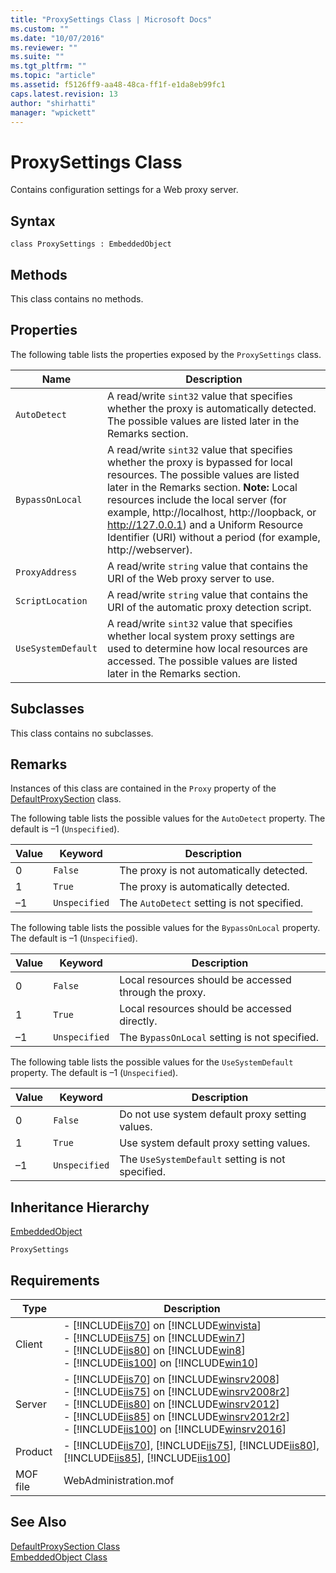 ```yaml
---
title: "ProxySettings Class | Microsoft Docs"
ms.custom: ""
ms.date: "10/07/2016"
ms.reviewer: ""
ms.suite: ""
ms.tgt_pltfrm: ""
ms.topic: "article"
ms.assetid: f5126ff9-aa48-48ca-ff1f-e1da8eb99fc1
caps.latest.revision: 13
author: "shirhatti"
manager: "wpickett"
---
```

# ProxySettings Class
Contains configuration settings for a Web proxy server.  
  
## Syntax  
  
```vbs  
class ProxySettings : EmbeddedObject  
```  
  
## Methods  
 This class contains no methods.  
  
## Properties  
 The following table lists the properties exposed by the `ProxySettings` class.  
  
|Name|Description|  
|----------|-----------------|  
|`AutoDetect`|A read/write `sint32` value that specifies whether the proxy is automatically detected. The possible values are listed later in the Remarks section.|  
|`BypassOnLocal`|A read/write `sint32` value that specifies whether the proxy is bypassed for local resources. The possible values are listed later in the Remarks section. **Note:**  Local resources include the local server (for example, http://localhost, http://loopback, or http://127.0.0.1) and a Uniform Resource Identifier (URI) without a period (for example, http://webserver).|  
|`ProxyAddress`|A read/write `string` value that contains the URI of the Web proxy server to use.|  
|`ScriptLocation`|A read/write `string` value that contains the URI of the automatic proxy detection script.|  
|`UseSystemDefault`|A read/write `sint32` value that specifies whether local system proxy settings are used to determine how local resources are accessed. The possible values are listed later in the Remarks section.|  
  
## Subclasses  
 This class contains no subclasses.  
  
## Remarks  
 Instances of this class are contained in the `Proxy` property of the [DefaultProxySection](../wmi-provider/defaultproxysection-class.md) class.  
  
 The following table lists the possible values for the `AutoDetect` property. The default is –1 (`Unspecified`).  
  
|Value|Keyword|Description|  
|-----------|-------------|-----------------|  
|0|`False`|The proxy is not automatically detected.|  
|1|`True`|The proxy is automatically detected.|  
|–1|`Unspecified`|The `AutoDetect` setting is not specified.|  
  
 The following table lists the possible values for the `BypassOnLocal` property. The default is –1 (`Unspecified`).  
  
|Value|Keyword|Description|  
|-----------|-------------|-----------------|  
|0|`False`|Local resources should be accessed through the proxy.|  
|1|`True`|Local resources should be accessed directly.|  
|–1|`Unspecified`|The `BypassOnLocal` setting is not specified.|  
  
 The following table lists the possible values for the `UseSystemDefault` property. The default is –1 (`Unspecified`).  
  
|Value|Keyword|Description|  
|-----------|-------------|-----------------|  
|0|`False`|Do not use system default proxy setting values.|  
|1|`True`|Use system default proxy setting values.|  
|–1|`Unspecified`|The `UseSystemDefault` setting is not specified.|  
  
## Inheritance Hierarchy  
 [EmbeddedObject](../wmi-provider/embeddedobject-class.md)  
  
 `ProxySettings`  
  
## Requirements  
  
|Type|Description|  
|----------|-----------------|  
|Client|-   [!INCLUDE[iis70](../wmi-provider/includes/iis70-md.md)] on [!INCLUDE[winvista](../wmi-provider/includes/winvista-md.md)]<br />-   [!INCLUDE[iis75](../wmi-provider/includes/iis75-md.md)] on [!INCLUDE[win7](../wmi-provider/includes/win7-md.md)]<br />-   [!INCLUDE[iis80](../wmi-provider/includes/iis80-md.md)] on [!INCLUDE[win8](../wmi-provider/includes/win8-md.md)]<br />-   [!INCLUDE[iis100](../wmi-provider/includes/iis100-md.md)] on [!INCLUDE[win10](../wmi-provider/includes/win10-md.md)]|  
|Server|-   [!INCLUDE[iis70](../wmi-provider/includes/iis70-md.md)] on [!INCLUDE[winsrv2008](../wmi-provider/includes/winsrv2008-md.md)]<br />-   [!INCLUDE[iis75](../wmi-provider/includes/iis75-md.md)] on [!INCLUDE[winsrv2008r2](../wmi-provider/includes/winsrv2008r2-md.md)]<br />-   [!INCLUDE[iis80](../wmi-provider/includes/iis80-md.md)] on [!INCLUDE[winsrv2012](../wmi-provider/includes/winsrv2012-md.md)]<br />-   [!INCLUDE[iis85](../wmi-provider/includes/iis85-md.md)] on [!INCLUDE[winsrv2012r2](../wmi-provider/includes/winsrv2012r2-md.md)]<br />-   [!INCLUDE[iis100](../wmi-provider/includes/iis100-md.md)] on [!INCLUDE[winsrv2016](../wmi-provider/includes/winsrv2016-md.md)]|  
|Product|-   [!INCLUDE[iis70](../wmi-provider/includes/iis70-md.md)], [!INCLUDE[iis75](../wmi-provider/includes/iis75-md.md)], [!INCLUDE[iis80](../wmi-provider/includes/iis80-md.md)], [!INCLUDE[iis85](../wmi-provider/includes/iis85-md.md)], [!INCLUDE[iis100](../wmi-provider/includes/iis100-md.md)]|  
|MOF file|WebAdministration.mof|  
  
## See Also  
 [DefaultProxySection Class](../wmi-provider/defaultproxysection-class.md)   
 [EmbeddedObject Class](../wmi-provider/embeddedobject-class.md)